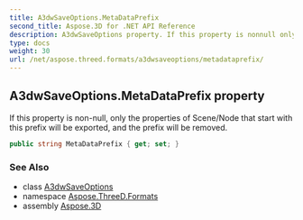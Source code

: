```yaml
---
title: A3dwSaveOptions.MetaDataPrefix
second_title: Aspose.3D for .NET API Reference
description: A3dwSaveOptions property. If this property is nonnull only the properties of Scene/Node that start with this prefix will be exported and the prefix will be removed
type: docs
weight: 30
url: /net/aspose.threed.formats/a3dwsaveoptions/metadataprefix/
---
```

## A3dwSaveOptions.MetaDataPrefix property

If this property is non-null, only the properties of Scene/Node that start with this prefix will be exported, and the prefix will be removed.

```csharp
public string MetaDataPrefix { get; set; }
```

### See Also

* class [A3dwSaveOptions](../)
* namespace [Aspose.ThreeD.Formats](../../../aspose.threed.formats/)
* assembly [Aspose.3D](../../../)


